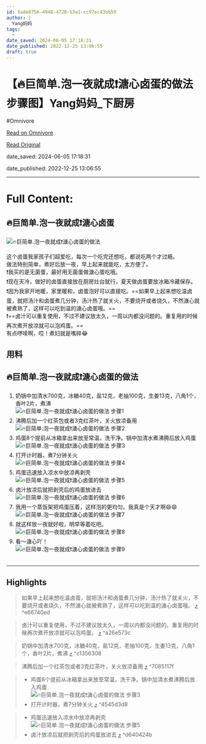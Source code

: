 ```yaml
---
id: 5ade8756-4948-4720-b3a1-cc97ec43bb59
author: |
  Yang妈妈
tags:
  - 
date_saved: 2024-06-05 17:18:31
date_published: 2022-12-25 13:06:55
draft: true
---
```


# 【🔥巨简单.泡一夜就成❗️溏心卤蛋的做法步骤图】Yang妈妈_下厨房
#Omnivore

[Read on Omnivore](https://omnivore.app/me/https-www-xiachufang-com-recipe-107001489-18fea447820)

[Read Original](https://www.xiachufang.com/recipe/107001489/)

date_saved: 2024-06-05 17:18:31

date_published: 2022-12-25 13:06:55

--- 

# Full Content: 

##  🔥巨简单.泡一夜就成❗️溏心卤蛋

![🔥巨简单.泡一夜就成❗️溏心卤蛋的做法](https://proxy-prod.omnivore-image-cache.app/660x0,sINpe6nAm7qadkuAOYdzLG4FFfY0ORf34uZsPuY94ZrU/https://i2.chuimg.com/b9fbb08850d64b51896e9197f39418b7_1200w_1600h.jpg?imageView2/2/w/660/interlace/1/q/75) 

 这个卤蛋我家孩子们超爱吃，每次一个吃完还想吃，都说吃两个才过瘾。  
做法特别简单，煮好后放一夜，早上起来就能吃，太方便了。  
❗️我买的是无菌蛋，最好用无菌蛋做溏心蛋吃哦。  
❗️现在天冷，做好的卤蛋直接放在厨房灶台就行，夏天做卤蛋要放冰箱冷藏保存。  
❗️因为我家开地暖，家里暖和，卤蛋泡好可以直接吃。==如果早上起来想吃温卤蛋，就把汤汁和卤蛋煮几分钟，汤汁热了就关火，不要烧开或者烧久，不然溏心就被煮熟了，这样可以吃到温的溏心卤蛋哦。==  
❗️==卤汁可以重复使用，不过不建议放太久，一周以内都没问题的。重复用的时候再次煮开放凉就可以泡鸡蛋。==  
有点啰嗦啊，哎！煮妇就是嘴碎😂

##  用料 

##  🔥巨简单.泡一夜就成❗️溏心卤蛋的做法 

1. 奶锅中加清水700克，冰糖40克，盐12克，老抽100克，生姜13克，八角1个，香叶2片，煮沸  
![🔥巨简单.泡一夜就成❗️溏心卤蛋的做法 步骤1](https://proxy-prod.omnivore-image-cache.app/300x0,sNNF7_JK_QtTVrvD8db24Qkfy4XJdDAK_si9cwpnSlLw/https://i2.chuimg.com/7b3e98ab64004a05858161cf9a5971dc_1280w_1706h.jpg?imageView2/2/w/300/interlace/1/q/75)
2. 沸腾后加一个红茶包或者3克红茶叶，关火放凉备用  
![🔥巨简单.泡一夜就成❗️溏心卤蛋的做法 步骤2](https://proxy-prod.omnivore-image-cache.app/300x0,sYlgSXhSohYQjQ7yX6ohQhxvAXWkbaR7_TpoHVJB-L04/https://i2.chuimg.com/0912848207794d9880495d7dc58e2be8_1280w_1706h.jpg?imageView2/2/w/300/interlace/1/q/75)
3. 鸡蛋8个提前从冰箱拿出来放至常温，洗干净。锅中加清水煮沸腾后放入鸡蛋  
![🔥巨简单.泡一夜就成❗️溏心卤蛋的做法 步骤3](https://proxy-prod.omnivore-image-cache.app/300x0,s5XhWvQ0FI6gHKwq9QuzC4fwmmKpAbGSpBnsgGCwNq0Y/https://i2.chuimg.com/a06bad02fc3f45008ad53d6d97b75cbd_1280w_1706h.jpg?imageView2/2/w/300/interlace/1/q/75)
4. 打开计时器，煮7分钟关火  
![🔥巨简单.泡一夜就成❗️溏心卤蛋的做法 步骤4](https://proxy-prod.omnivore-image-cache.app/300x0,sqsHdTW6BTRXCsHdxRS_f1dnpAksREMLc9lkm5_fWUxk/https://i2.chuimg.com/e073262399024c75ae74b85aca863649_1280w_1706h.jpg?imageView2/2/w/300/interlace/1/q/75)
5. 鸡蛋迅速放入凉水中放凉再剥壳  
![🔥巨简单.泡一夜就成❗️溏心卤蛋的做法 步骤5](https://proxy-prod.omnivore-image-cache.app/300x0,sDTe5dnBK79TkSNxgaI8uccj-b3uIi7zvDFl2j2elwZs/https://i2.chuimg.com/f144ccc46b054c1da399b0c6c2f35c1b_1280w_1706h.jpg?imageView2/2/w/300/interlace/1/q/75)
6. 卤汁放凉后就把剥壳后的鸡蛋放进去  
![🔥巨简单.泡一夜就成❗️溏心卤蛋的做法 步骤6](https://proxy-prod.omnivore-image-cache.app/300x0,sFdQCD95cRmkIWF1fxiDbdbLSM7UKyHV5hcGyWqO4N3Y/https://i2.chuimg.com/35e444fc31a14d9c9faa5b6ff5514c39_1280w_1706h.jpg?imageView2/2/w/300/interlace/1/q/75)
7. 我用一个蒸饭架把鸡蛋压着，这样泡的更均匀。我真是个天才啊😄😄  
![🔥巨简单.泡一夜就成❗️溏心卤蛋的做法 步骤7](https://proxy-prod.omnivore-image-cache.app/300x0,s8wUxQu5aLHpPpElN3qRj3UvtmdJxkmLEFYxMjvvC1qo/https://i2.chuimg.com/20b1f12fa0574ad1b6c1464bc07a0bfa_1280w_1706h.jpg?imageView2/2/w/300/interlace/1/q/75)
8. 就这样放一夜就好啦，明早等着吃吧。  
![🔥巨简单.泡一夜就成❗️溏心卤蛋的做法 步骤8](https://proxy-prod.omnivore-image-cache.app/300x0,sRu4zpwH2r5tXb8NCBYw1IMNgL6cPK8mkrxjYH69RUWA/https://i2.chuimg.com/b298e2965ad24cada7bbf6d1c1bd9df3_1280w_1706h.jpg?imageView2/2/w/300/interlace/1/q/75)
9. 看～溏心吖！  
![🔥巨简单.泡一夜就成❗️溏心卤蛋的做法 步骤9](https://proxy-prod.omnivore-image-cache.app/300x0,s1qllRHNy-5hV32eSt5jsgGpwltCTsna2taqXlYvXMl8/https://i2.chuimg.com/0040e97a4bb04bb190b155c4f8936eb1_1200w_1517h.jpg?imageView2/2/w/300/interlace/1/q/75)

## 

---

## Highlights

> 如果早上起来想吃温卤蛋，就把汤汁和卤蛋煮几分钟，汤汁热了就关火，不要烧开或者烧久，不然溏心就被煮熟了，这样可以吃到温的溏心卤蛋哦。 [⤴️](https://omnivore.app/me/https-www-xiachufang-com-recipe-107001489-18fea447820#e66740ed-cd64-4209-aaf6-4e477a567906)  ^e66740ed

> 卤汁可以重复使用，不过不建议放太久，一周以内都没问题的。重复用的时候再次煮开放凉就可以泡鸡蛋。 [⤴️](https://omnivore.app/me/https-www-xiachufang-com-recipe-107001489-18fea447820#a26e573c-281f-493d-b308-1a25dd0e7ed1)  ^a26e573c

> 奶锅中加清水700克，冰糖40克，盐12克，老抽100克，生姜13克，八角1个，香叶2片，煮沸 [⤴️](https://omnivore.app/me/https-www-xiachufang-com-recipe-107001489-18fea447820#c1356308-15c4-4350-be2a-e5e1a8571d4e)  ^c1356308

> 沸腾后加一个红茶包或者3克红茶叶，关火放凉备用 [⤴️](https://omnivore.app/me/https-www-xiachufang-com-recipe-107001489-18fea447820#7085117f-66ee-4b38-8829-7d635f45271f)  ^7085117f

> * 鸡蛋8个提前从冰箱拿出来放至常温，洗干净。锅中加清水煮沸腾后放入鸡蛋  
> ![🔥巨简单.泡一夜就成❗️溏心卤蛋的做法 步骤3](https://proxy-prod.omnivore-image-cache.app/300x0,s5XhWvQ0FI6gHKwq9QuzC4fwmmKpAbGSpBnsgGCwNq0Y/https://i2.chuimg.com/a06bad02fc3f45008ad53d6d97b75cbd_1280w_1706h.jpg?imageView2/2/w/300/interlace/1/q/75)
> * 打开计时器，煮7分钟关火 [⤴️](https://omnivore.app/me/https-www-xiachufang-com-recipe-107001489-18fea447820#4545d3d8-c0e8-4c98-9c71-9e013b5bf9e0)  ^4545d3d8

> * 鸡蛋迅速放入凉水中放凉再剥壳  
> ![🔥巨简单.泡一夜就成❗️溏心卤蛋的做法 步骤5](https://proxy-prod.omnivore-image-cache.app/300x0,sDTe5dnBK79TkSNxgaI8uccj-b3uIi7zvDFl2j2elwZs/https://i2.chuimg.com/f144ccc46b054c1da399b0c6c2f35c1b_1280w_1706h.jpg?imageView2/2/w/300/interlace/1/q/75)
> * 卤汁放凉后就把剥壳后的鸡蛋放进去 [⤴️](https://omnivore.app/me/https-www-xiachufang-com-recipe-107001489-18fea447820#d640424b-4807-4e87-8617-c1fde7f4416f)  ^d640424b

